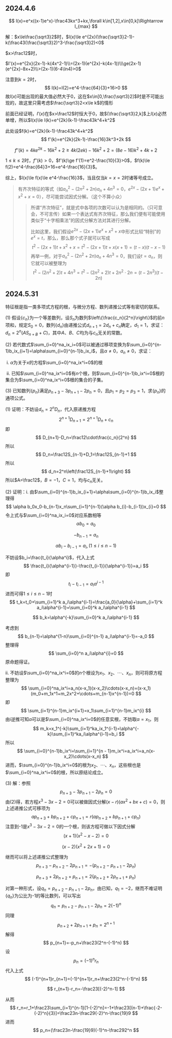 ## 2024.4.6

$$
I(x)=e^x((x-1)e^x)-\frac43kx^3+kx,\forall k\in[1,2],x\in[0,k]\Rightarrow I_{max}
$$

解：$x\le\frac{\sqrt3}2$时，$I(x)\le e^{2x}(\frac{\sqrt3}2-1)-k(\frac43(\frac{\sqrt3}2)^3-\frac{\sqrt3}2)<0$

$x>\frac12$时，

$I'(x)=e^{2x}(2x-1)-k(4x^2-1)\\=(2x-1)(e^{2x}-k(4x-1))\\\ge(2x-1)(e^{2x}-8x+2)\\>(2x-1)(6-4\ln4)>0$

注意到$k=2$时，
$$
I(k)=I(2)=e^4-\frac{64}{3}+16>0
$$
故$I(x)$可能出现的最大值必然大于0，这在$x\in[0,\frac{\sqrt3}2]$时是不可能出现的，故这里只需考虑$\frac{\sqrt3}2<x\le k$的情形

前面已经证明，$I'(x)$在$x>\frac12$时恒大于0，故$(\frac{\sqrt3}2,k]$上$I(x)$必然单增，所以$I(x)\le I(k)=e^{2k}(k-1)-\frac43k^4+k^2$

此处设$f(k)=e^{2k}(k-1)-\frac43k^4+k^2$
$$
f'(k)=e^{2k}(2k-1)-\frac{16}3k^3+2k
$$

$$
f''(k)=4ke^{2k}-16k^2+2\ge4k(2ek)-16k^2+2=(8e-16)k^2+4k+2
$$

$1\le k\le2$时，$f''(k)>0$，$f'(k)\ge f'(1)=e^2-\frac{10}{3}>0$，$f(k)\le f(2)=e^4-\frac{64}3+16=e^4-\frac{16}{3}$。

综上，$I(x)\le f(x)\le e^4-\frac{16}3$，当且仅当$k=x=2$时诸等号成立。

> 有齐次特征的等式（如$a_n^2-(2n^2+2n)a_n+4n^3=0$，$e^{2x}-(2x+1)e^x+x^2+x=0$），尽可能尝试因式分解。（这个不算小众）
>
> > 所谓“齐次特征”，就是式中各项的次数可以认为是相同的。（只可意会，不可言传）如果一个表达式有齐次特征，那么我们便有可能使用类似于“十字相乘法”的因式分解方法对其进行分解。
> >
> > 比如这里，我们假设$e^{2x}-(2x+1)e^x+x^2+x$中形式比较“特别”的$e^x=t$，那么，那么那个式子就可以写成
> > $$
> > t^2-(2x+1)t+x^2+x=t^2-(2x+1)t+x(x+1)=(t-x)(t-x-1)
> > $$
> > 再举一例，对于$a_n^2-(2n^2+2n)a_n+4n^3=0$，我们设$t=a_n$，则它就可以被整理为
> > $$
> > t^2-(2n^2+2)t+4n^3=t^2-(2n^2+2)t+2n^2\cdot 2n=(t-2n^2)(t-2n)
> > $$

## 2024.5.31

特征根是指一类多项式方程的根，与微分方程、数列递推公式等有密切的联系。

(1) 假设$\{c_n\}$为一个等差数列，设$S_n$为数列$\left\{\frac{c_n}{2^n}\right\}$的前$n$项和，规定$S_0=0$，数列$\{d_n\}$由递推公式$d_{n+1}=2d_n+c_n$确定，$d_1=1$，求证：$d_n=2^n(AS_{n+B}+C)$，其中$A$、$B$、$C$均为与$c_n$无关的常数。

(2) 若代数式$\sum_{i=0}^na_ix_i=0$可以被通过移项变换为$\sum_{i=0}^{n-1}b_ix_{i+1}=\alpha\sum_{i=0}^{n-1}b_ix_i$，且$\alpha\ne0$，$a_n\ne0$，求证：

​	i. $\alpha$为关于$x$的方程$\sum_{i=0}^na_ix^i=0$的根

​	ii. 已知$\sum_{i=0}^na_ix^i=0$有$n$个根，则$\sum_{i=0}^{n-1}b_ix^i=0$根的集合为$\sum_{i=0}^na_ix^i=0$根的集合的子集。

(3) 已知数列$\{p_n\}$满足$p_{n+3}-3p_{n+1}-2p_n=0$，且$p_1=p_2=p_3=1$，求$\{p_n\}$的通项公式。

(1) 证明：不妨设$d_n=2^nD_n$，代入原递推方程
$$
2^{n+1}D_{n+1}=2^{n+1}D_n+c_n
$$
即
$$
D_{n+1}-D_n=\frac12\cdot\frac{c_n}{2^n}
$$
所以
$$
D_n=\frac12S_{n-1}+D_1=\frac12S_{n-1}+1
$$
所以
$$
d_n=2^n\left(\frac12S_{n-1}+1\right)
$$
所以$A=\frac12$，$B=-1$，$C=1$，均与$c_n$无关。

(2) 证明：i. 由$\sum_{i=0}^{n-1}b_ix_{i+1}=\alpha\sum_{i=0}^{n-1}b_ix_i$整理得
$$
\alpha b_0x_0-b_{n-1}x_n\sum_{i=1}^{n-1}(\alpha b_{i}-b_{i-1})x_{i}=0
$$
令上式与$\sum_{i=0}^na_ix_i=0$对应系数相等
$$
\alpha b_0=a_0
$$

$$
-b_{n-1}=a_n
$$

$$
\alpha b_{i}-b_{i-1}=a_i, (1\le i\le n-1)
$$

不妨设$b_i=\frac{t_i}{\alpha^i}$，代入上式
$$
\frac{t_i}{\alpha^{i-1}}-\frac{t_{i-1}}{\alpha^{i-1}}=a_i
$$
即
$$
t_i-t_{i-1}=a_i\alpha^{i-1}
$$
进而可得$1\le i\le n-1$时
$$
t_k=t_0+\sum_{i=1}^k a_i\alpha^{i-1}=\frac{a_0}{\alpha}+\sum_{i=1}^k a_i\alpha^{i-1}=\sum_{i=0}^k a_i\alpha^{i-1}
$$

$$
b_k=\alpha^{-k}\sum_{i=0}^k a_i\alpha^{i-1}
$$

考虑到
$$
b_{n-1}=\alpha^{1-n}\sum_{i=0}^{n-1} a_i\alpha^{i-1}=-a_0
$$
整理得
$$
\sum_{i=0}^n a_i\alpha^{i}=0
$$
原命题得证。

ii. 不妨设$\sum_{i=0}^na_ix^i=0$的$n$个根设为$x_1$、$x_2$、$\cdots$、$x_n$，则可将原方程整理为
$$
\sum_{i=0}^na_ix^i=a_n(x-x_1)(x-x_2)\cdots(x-x_n)=(x-x_1)(m_0+m_1x^1+m_2x^2+\cdots+m_{n-1}x^{n-1})=0
$$
即
$$
\sum_{i=1}^{n-1}m_ix^{i+1}=x_1\sum_{i=1}^{n-1}m_ix^{i}
$$
由i逆推可知$\alpha$可以是$\sum_{i=0}^na_ix^i=0$的任意实根，不妨取$\alpha=x_1$，则
$$
m_k=x_1^{-k}\sum_{i=1}^ka_ix_1^{i-1}=\alpha^{-k}\sum_{i=1}^ka_i\alpha^{i-1}=b_i
$$
所以
$$
\sum_{i=0}^{n-1}b_ix^i=\sum_{i=1}^{n - 1}m_ix^i=a_ix^i=a_n(x-x_2)\cdots(x-x_n)
$$
进而，$\sum_{i=0}^{n-1}b_ix^i=0$的根为$x_2$、$\cdots$、$x_n$，这些根也是$\sum_{i=0}^na_ix^i=0$的根，所以原结论成立。

(3) 解：参照
$$
p_{n+3}-3p_{n+1}-2p_n=0
$$
由(2)得，若方程$x^3-3x-2=0$可以被做因式分解$(x-r)(ax^2+bx+c)=0$，则上述递推公式可移项为
$$
ap_{n+3}+bp_{n+2}+cp_{n+1}=r(ap_{n+2}+bp_{n+1}+cp_{n})
$$
注意到-1是$x^3-3x-2=0$的一个根，则该方程可做以下因式分解
$$
(x+1)(x^2-x-2)=0
$$

$$
(x-2)(x^2+2x+1)=0
$$

继而可以将上述递推公式整理为
$$
p_{n+3}-p_{n+2}-2p_{n+1}=-(p_{n+2}-p_{n+1}-2p_{n})
$$

$$
p_{n+3}+2p_{n+2}+p_{n+1}=2(p_{n+2}+2p_{n+1}+p_{n})
$$

对第一种形式，设$q_n=p_{n+2}-p_{n+1}-2p_n$，由已知，$q_1=-2$，继而不难证明$\{q_n\}$为公比为-1的等比数列，可以写出
$$
q_n=p_{n+2}-p_{n+1}-2p_n=2(-1)^n
$$
同理
$$
p_{n+2}+2p_{n+1}+p_{n}=2^{n+1}
$$
解得
$$
p_{n+1}=-p_n+\frac23(2^n-(-1)^n)
$$
设
$$
p_n=(-1)^nr_n
$$
代入上式
$$
(-1)^{n+1}r_{n+1}=(-1)^{n+1}r_n+\frac23(2^n-(-1)^n)
$$

$$
r_{n+1}-r_n=-\frac23[(-2)^n-1]
$$

从而
$$
r_n=r_1+\frac23\sum_{i=1}^{n-1}[1-(-2)^n]=-1+\frac23[(n-1)+\frac{-2-(-2)^n}{3}]=\frac23n-\frac29(-2)^n-\frac{19}9
$$
进而
$$
p_n=(\frac23n-\frac{19}9)(-1)^n-\frac292^n
$$
